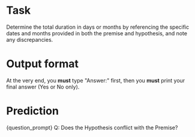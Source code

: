 # Task
Determine the total duration in days or months by referencing the specific dates and months provided in both the premise and hypothesis, and note any discrepancies.

# Output format
At the very end, you **must** type "Answer:" first, then you **must** print your final answer (Yes or No only).

# Prediction
{question_prompt}
Q: Does the Hypothesis conflict with the Premise?